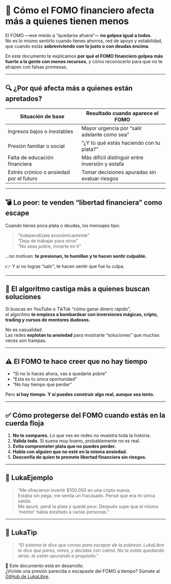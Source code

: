 # 🧨 Cómo el FOMO financiero afecta más a quienes tienen menos

El FOMO —ese miedo a “quedarse afuera”— **no golpea igual a todos**.  
No es lo mismo sentirlo cuando tienes ahorros, red de apoyo y estabilidad,  
que cuando estás **sobreviviendo con lo justo o con deudas encima**.

En este documento te explicamos **por qué el FOMO financiero golpea más fuerte a la gente con menos recursos**, y cómo reconocerlo para que no te atrapen con falsas promesas.

---

## 🔍 ¿Por qué afecta más a quienes están apretados?

| Situación de base                    | Resultado cuando aparece el FOMO                      |
|-------------------------------------|--------------------------------------------------------|
| Ingresos bajos o inestables         | Mayor urgencia por “salir adelante como sea”          |
| Presión familiar o social           | “¿Y tú qué estás haciendo con tu plata?”              |
| Falta de educación financiera       | Más difícil distinguir entre inversión y estafa       |
| Estrés crónico o ansiedad por el futuro | Tomar decisiones apuradas sin evaluar riesgos     |

---

## 💣 Lo peor: te venden “libertad financiera” como escape

Cuando tienes poca plata o deudas, los mensajes tipo:

> “Independízate económicamente”  
> “Deja de trabajar para otros”  
> “No seas pobre, invierte en ti”

…no motivan: **te presionan, te humillan y te hacen sentir culpable.**

👉 Y si no logras “salir”, te hacen sentir que fue tu culpa.

---

## 📱 El algoritmo castiga más a quienes buscan soluciones

Si buscas en YouTube o TikTok “cómo ganar dinero rápido”,  
el algoritmo **te empieza a bombardear con inversiones mágicas, cripto, trading y cursos de mentores dudosos.**

No es casualidad.  
Las redes **explotan tu ansiedad** para mostrarte “soluciones” que muchas veces son trampas.

---

## ⚠️ El FOMO te hace creer que no hay tiempo

- “Si no lo haces ahora, vas a quedarte pobre”
- “Esta es tu única oportunidad”
- “No hay tiempo que perder”

Pero **sí hay tiempo. Y sí puedes construir algo real, aunque sea lento.**

---

## ✅ Cómo protegerse del FOMO cuando estás en la cuerda floja

1. **No te compares.** Lo que ves en redes no muestra toda la historia.
2. **Valida todo.** Si suena muy bueno, probablemente no es real.
3. **Evita comprometer plata que no puedes perder.**
4. **Habla con alguien que no esté en la misma ansiedad.**
5. **Desconfía de quien te promete libertad financiera sin riesgos.**

---

## 💬 LukaEjemplo

> “Me ofrecieron invertir $100.000 en una cripto nueva.  
> Estaba sin pega, me sentía un fracasado. Pensé que era mi única salida.  
> Me apuré, perdí la plata y quedé peor. Después supe que el mismo ‘mentor’ había estafado a varias personas.”

---

## 🧠 LukaTip

> *“El sistema te dice que corras para escapar de la pobreza. LukaLibre te dice que pares, mires, y decidas con calma. No te estás quedando atrás: te están apurando a propósito.”*

📌 Este documento está en desarrollo.  
¿Viviste una presión parecida o escapaste del FOMO a tiempo? Súmate al [GitHub de LukaLibre](https://github.com/tuusuario/lukalibre).
